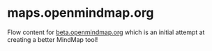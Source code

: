 # maps.openmindmap.org

Flow content for [beta.openmindmap.org](https://beta.openmindmap.org) which is an initial attempt at creating a better MindMap tool!

